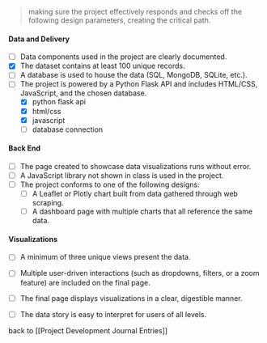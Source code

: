 > making sure the project effectively responds and checks off the following design parameters, creating the critical path. 

#### Data and Delivery

- [ ] Data components used in the project are clearly documented. 
- [x] The dataset contains at least 100 unique records. 
- [ ] A database is used to house the data (SQL, MongoDB, SQLite, etc.). 
- [ ] The project is powered by a Python Flask API and includes HTML/CSS, JavaScript, and the chosen database. 
	- [x] python flask api
	- [x] html/css
	- [x] javascript
	- [ ] database connection

#### Back End 

- [ ] The page created to showcase data visualizations runs without error. 
- [ ] A JavaScript library not shown in class is used in the project. 
- [ ] The project conforms to one of the following designs: 
    - [ ] A Leaflet or Plotly chart built from data gathered through web scraping.
    - [ ] A dashboard page with multiple charts that all reference the same data.

#### Visualizations 

- [ ] A minimum of three unique views present the data. 
- [ ] Multiple user-driven interactions (such as dropdowns, filters, or a zoom feature) are included on the final page. 
- [ ] The final page displays visualizations in a clear, digestible manner.
- [ ] The data story is easy to interpret for users of all levels. 



back to [[Project Development Journal Entries]]
